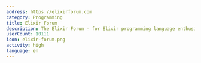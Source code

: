 ```yaml
---
address: https://elixirforum.com
category: Programming
title: Elixir Forum
description: The Elixir Forum - for Elixir programming language enthusiasts!
userCount: 10111
icon: elixir-forum.png
activity: high
language: en
---
```

